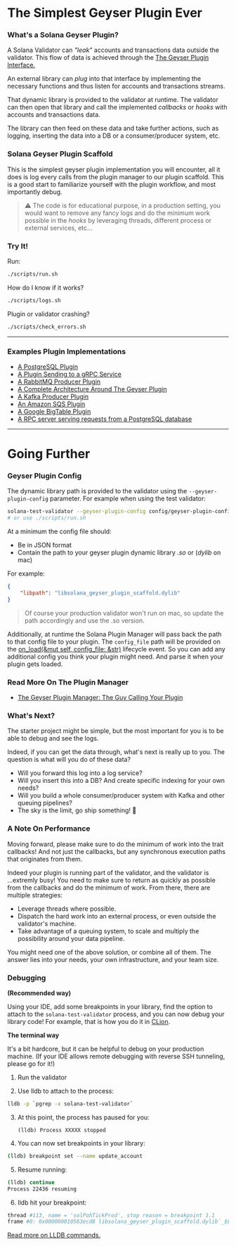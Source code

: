 # The Simplest Geyser Plugin Ever

### What's a Solana Geyser Plugin?
A Solana Validator can _"leak"_ accounts and transactions data outside the validator.
This flow of data is achieved through the [The Geyser Plugin Interface.](https://docs.rs/solana-geyser-plugin-interface/latest/solana_geyser_plugin_interface/geyser_plugin_interface/trait.GeyserPlugin.html)

An external library can _plug_ into that interface by implementing the necessary functions and thus listen for accounts and transactions streams.

That dynamic library is provided to the validator at runtime. The validator can then open that library and call the implemented _callbacks_ or _hooks_ with accounts and transactions data.

The library can then feed on these data and take further actions, such as logging, inserting the data into a DB or a consumer/producer system, etc.

### Solana Geyser Plugin Scaffold
This is the simplest geyser plugin implementation you will encounter, all it does is log every calls from the plugin manager to our plugin scaffold.
This is a good start to familiarize yourself with the plugin workflow, and most importantly debug.

> ⚠️ The code is for educational purpose, in a production setting, you would want to remove any fancy logs and do the minimum work possible in the _hooks_ by leveraging threads, different process or external services, etc...

### Try It!

Run:
```bash
./scripts/run.sh
```

How do I know if it works?
```bash
./scripts/logs.sh
```

Plugin or validator crashing?
```bash
./scripts/check_errors.sh
```

---

### Examples Plugin Implementations
- [A PostgreSQL Plugin](https://github.com/solana-labs/solana-accountsdb-plugin-postgres)
- [A Plugin Sending to a gRPC Service](https://github.com/ckamm/solana-accountsdb-connector)
- [A RabbitMQ Producer Plugin](https://github.com/holaplex/indexer-geyser-plugin)
- [A Complete Architecture Around The Geyser Plugin](https://github.com/holaplex/indexer)
- [A Kafka Producer Plugin](https://github.com/Blockdaemon/solana-accountsdb-plugin-kafka)
- [An Amazon SQS Plugin](https://github.com/rpcpool/solana-accountsdb-sqs)
- [A Google BigTable Plugin](https://github.com/lijunwangs/solana-accountsdb-plugin-bigtable)
- [A RPC server serving requests from a PostgreSQL database](https://github.com/lijunwangs/solana-postgres-rpc-server)

---

# Going Further

### Geyser Plugin Config

The dynamic library path is provided to the validator using the `--geyser-plugin-config` parameter.
For example when using the test validator:
```bash
solana-test-validator --geyser-plugin-config config/geyser-plugin-config-mac.json
# or use ./scripts/run.sh
```

At a minimum the config file should:
- Be in JSON format
- Contain the path to your geyser plugin dynamic library _.so_ or (_dylib_ on mac)

For example:
```json
{
    "libpath": "libsolana_geyser_plugin_scaffold.dylib"
}
```
> Of course your production validator won't run on mac, so update the path accordingly and use the .so version.

Additionally, at runtime the Solana Plugin Manager will pass back the path to that config file to your plugin. The `config_file` path will be provided on the [on_load(&mut self, config_file: &str)](https://docs.rs/solana-geyser-plugin-interface/latest/solana_geyser_plugin_interface/geyser_plugin_interface/trait.GeyserPlugin.html#method.on_load) lifecycle event.
So you can add any additional config you think your plugin might need. And parse it when your plugin gets loaded.


### Read More On The Plugin Manager
- [The Geyser Plugin Manager: The Guy Calling Your Plugin](https://github.com/solana-labs/solana/tree/master/geyser-plugin-manager)

### What's Next?
The starter project might be simple, but the most important for you is to be able to debug and see the logs.

Indeed, if you can get the data through, what's next is really up to you. The question is what will you do of these data?
- Will you forward this log into a log service?
- Will you insert this into a DB? And create specific indexing for your own needs?
- Will you build a whole consumer/producer system with Kafka and other queuing pipelines?
- The sky is the limit, go ship something! 🚀

### A Note On Performance
Moving forward, please make sure to do the minimum of work into the trait callbacks! And not just the callbacks, but any synchronous execution paths that originates from them.

Indeed your plugin is running part of the validator, and the validator is ...extremly busy! You need to make sure to return as quickly as possible from the callbacks and do the minimum of work. From there, there are multiple strategies:
- Leverage threads where possible.
- Dispatch the hard work into an external process, or even outside the validator's machine.
- Take advantage of a queuing system, to scale and multiply the possibility around your data pipeline.

You might need one of the above solution, or combine all of them. The answer lies into your needs, your own infrastructure, and your team size.

### Debugging

**(Recommended way)**

Using your IDE, add some breakpoints in your library, find the option to attach to the `solana-test-validator` process, and you can now debug your library code! For example, that is how you do it in [CLion](https://www.jetbrains.com/help/clion/attaching-to-local-process.html).



**The terminal way**

It's a bit hardcore, but it can be helpful to debug on your production machine. (If your IDE allows remote debugging with reverse SSH tunneling, please go for it!)

1. Run the validator

2. Use lldb to attach to the process:

```bash
lldb -p `pgrep -x solana-test-validator`
```

3. At this point, the process has paused for you:

   ```
   (lldb) Process XXXXX stopped
   ```

4. You can now set breakpoints in your library:

```bash
(lldb) breakpoint set --name update_account 
```

5. Resume running:

```bash
(lldb) continue
Process 22436 resuming
```

6. lldb hit your breakpoint:

```bash
thread #113, name = 'solPohTickProd', stop reason = breakpoint 1.1
frame #0: 0x000000010563ecd8 libsolana_geyser_plugin_scaffold.dylib`_$LT$solana_geyser_plugin_scaffold..geyser_plugin_hook..GeyserPluginHook$u20$as$u20$solana_geyser_plugin_interface..geyser_plugin_interface..GeyserPlugin$GT$::update_account::h6833f303509d44fe(self=0x0000000000000001, account=ReplicaAccountInfoVersions @ 0x00000002c4dc1c18, slot=16082, is_startup=false) at geyser_plugin_hook.rs:51:15
```

[Read more on LLDB commands.](https://lldb.llvm.org/use/tutorial.html)
